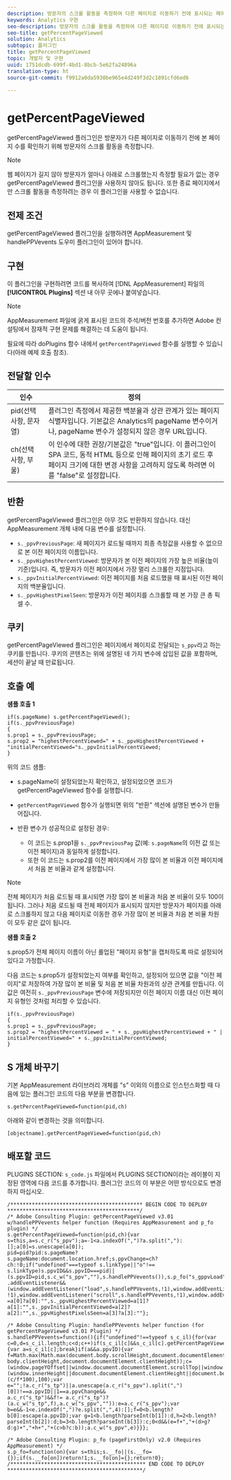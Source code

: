 ```yaml
---
description: 방문자의 스크롤 활동을 측정하여 다른 페이지로 이동하기 전에 표시되는 페이지 양을 확인합니다. 이 플러그인을 사용하면 사용자가 평균적으로 보는 컨텐츠의 양을 결정하고 사용자의 행동을 기반으로 페이지 길이 및 레이아웃을 최적화할 수 있습니다.
keywords: Analytics 구현
seo-description: 방문자의 스크롤 활동을 측정하여 다른 페이지로 이동하기 전에 표시되는 페이지 양을 확인합니다. 이 플러그인을 사용하면 사용자가 평균적으로 보는 컨텐츠의 양을 결정하고 사용자의 행동을 기반으로 페이지 길이 및 레이아웃을 최적화할 수 있습니다.
seo-title: getPercentPageViewed
solution: Analytics
subtopic: 플러그인
title: getPercentPageViewed
topic: 개발자 및 구현
uuid: 1751dcdb-699f-4bd1-8bcb-5e62fa24896a
translation-type: ht
source-git-commit: f9912a0da5930be965e4d249f3d2c1891cfd6ed6

---
```



# getPercentPageViewed

getPercentPageViewed 플러그인은 방문자가 다른 페이지로 이동하기 전에 본 페이지 수를 확인하기 위해 방문자의 스크롤 활동을 측정합니다.

>[!NOTE]
>웹 페이지가 길지 않아 방문자가 얼마나 아래로 스크롤했는지 측정할 필요가 없는 경우 getPercentPageViewed 플러그인을 사용하지 않아도 됩니다. 또한 종료 페이지에서만 스크롤 활동을 측정하려는 경우 이 플러그인을 사용할 수 없습니다.

## 전제 조건

getPercentPageViewed 플러그인을 실행하려면 AppMeasurement 및 handlePPVevents 도우미 플러그인이 있어야 합니다.

## 구현

이 플러그인을 구현하려면 코드를 복사하여 [!DNL AppMeasurement] 파일의 **[!UICONTROL Plugins]** 섹션 내 아무 곳에나 붙여넣습니다.

>[!NOTE]
>AppMeasurement 파일에 굵게 표시된 코드의 주석/버전 번호를 추가하면 Adobe 컨설팅에서 잠재적 구현 문제를 해결하는 데 도움이 됩니다.

필요에 따라 doPlugins 함수 내에서 `getPercentPageViewed` 함수를 실행할 수 있습니다(아래 예제 호출 참조).

## 전달할 인수

| 인수 | 정의 |
|---|---|
| pid(선택 사항, 문자열) | 플러그인 측정에서 제공한 백분율과 상관 관계가 있는 페이지 식별자입니다. 기본값은 Analytics의 pageName 변수이거나, pageName 변수가 설정되지 않은 경우 URL입니다. |
| ch(선택 사항, 부울) | 이 인수에 대한 권장/기본값은 "true"입니다. 이 플러그인이 SPA 코드, 동적 HTML 등으로 인해 페이지의 초기 로드 후 페이지 크기에 대한 변경 사항을 고려하지 않도록 하려면 이를 "false"로 설정합니다. |

## 반환

getPercentPageViewed 플러그인은 아무 것도 반환하지 않습니다. 대신 AppMeasurement 개체 내에 다음 변수를 설정합니다.

* `s._ppvPreviousPage`: 새 페이지가 로드될 때까지 최종 측정값을 사용할 수 없으므로 본 이전 페이지의 이름입니다.
* `s._ppvHighestPercentViewed`: 방문자가 본 이전 페이지의 가장 높은 비율(높이 기준)입니다. 즉, 방문자가 이전 페이지에서 가장 멀리 스크롤한 지점입니다.
* `s._ppvInitialPercentViewed`: 이전 페이지를 처음 로드했을 때 표시된 이전 페이지의 백분율입니다.
* `s._ppvHighestPixelSeen`: 방문자가 이전 페이지를 스크롤할 때 본 가장 큰 총 픽셀 수.

## 쿠키

getPercentPageViewed 플러그인은 페이지에서 페이지로 전달되는 `s_ppv`라고 하는 쿠키를 만듭니다. 쿠키의 콘텐츠는 위에 설명된 네 가지 변수에 삽입된 값을 포함하며, 세션이 끝날 때 만료됩니다.

## 호출 예

**샘플 호출 1**

```
if(s.pageName) s.getPercentPageViewed();
if(s._ppvPreviousPage)
{
s.prop1 = s._ppvPreviousPage;
s.prop2 = "highestPercentViewed=" + s._ppvHighestPercentViewed + "initialPercentViewed="s._ppvInitialPercentViewed;
}  
```

위의 코드 샘플:
* s.pageName이 설정되었는지 확인하고, 설정되었으면 코드가 getPercentPageViewed 함수를 실행합니다.
* `getPercentPageViewed` 함수가 실행되면 위의 "반환" 섹션에 설명된 변수가 만들어집니다.
* 반환 변수가 성공적으로 설정된 경우:

   * 이 코드는 s.prop1을 `s._ppvPreviousPag` 값(예: `s.pageName`의 이전 값 또는 이전 페이지)과 동일하게 설정합니다.
   * 또한 이 코드는 s.prop2를 이전 페이지에서 가장 많이 본 비율과 이전 페이지에서 처음 본 비율과 같게 설정합니다.

>[!NOTE]
>전체 페이지가 처음 로드될 때 표시되면 가장 많이 본 비율과 처음 본 비율이 모두 100이 됩니다. 그러나 처음 로드될 때 전체 페이지가 표시되지 않지만 방문자가 페이지를 아래로 스크롤하지 않고 다음 페이지로 이동한 경우 가장 많이 본 비율과 처음 본 비율 차원이 모두 같은 값이 됩니다.

**샘플 호출 2**

s.prop5가 전체 페이지 이름이 아닌 롤업된 "페이지 유형"을 캡처하도록 따로 설정되어 있다고 가정합니다.

다음 코드는 s.prop5가 설정되었는지 여부를 확인하고, 설정되어 있으면 값을 "이전 페이지"로 저장하여 가장 많이 본 비율 및 처음 본 비율 차원과의 상관 관계를 만듭니다. 이 값은 여전히 `s._ppvPreviousPage` 변수에 저장되지만 이전 페이지 이름 대신 이전 페이지 유형인 것처럼 처리할 수 있습니다.

```
if(s._ppvPreviousPage)
{
s.prop1 = s._ppvPreviousPage;
s.prop2 = "highestPercentViewed = " + s._ppvHighestPercentViewed + " | initialPercentViewed=" + s._ppvInitialPercentViewed;
}  
```

## S 개체 바꾸기

기본 AppMeasurement 라이브러리 개체를 "s" 이외의 이름으로 인스턴스화할 때 다음에 있는 플러그인 코드의 다음 부분을 변경합니다.

`s.getPercentPageViewed=function(pid,ch)`

아래와 같이 변경하는 것을 의미합니다.

`[objectname].getPercentPageViewed=function(pid,ch)`

## 배포할 코드

PLUGINS SECTION: `s_code.js` 파일에서 PLUGINS SECTION이라는 레이블이 지정된 영역에 다음 코드를 추가합니다. 플러그인 코드의 이 부분은 어떤 방식으로도 변경하지 마십시오.

```
/******************************************* BEGIN CODE TO DEPLOY *******************************************/ 
/* Adobe Consulting Plugin: getPercentPageViewed v3.01 w/handlePPVevents helper function (Requires AppMeasurement and p_fo plugin) */
s.getPercentPageViewed=function(pid,ch){var s=this,a=s.c_r("s_ppv");a=-1<a.indexOf(",")?a.split(","):[];a[0]=s.unescape(a[0]); 
pid=pid?pid:s.pageName?s.pageName:document.location.href;s.ppvChange=ch?ch:!0;if("undefined"===typeof s.linkType||"o"!==
s.linkType)s.ppvID&&s.ppvID===pid||(s.ppvID=pid,s.c_w("s_ppv",""),s.handlePPVevents()),s.p_fo("s_gppvLoad")&&window
.addEventListener&&(window.addEventListener("load",s.handlePPVevents,!1),window.addEventListener("click",s.handlePPVevents, !1),window.addEventListener("scroll",s.handlePPVevents,!1),window.addEventListener("resize",s.handlePPVevents,!1)),s._ppvPreviousPage
=a[0]?a[0]:"",s._ppvHighestPercentViewed=a[1]?a[1]:"",s._ppvInitialPercentViewed=a[2]?a[2]:"",s._ppvHighestPixelsSeen=a[3]?a[3]:""}; 

/* Adobe Consulting Plugin: handlePPVevents helper function (for getPercentPageViewed v3.01 Plugin) */ 
s.handlePPVevents=function(){if("undefined"!==typeof s_c_il){for(var c=0,d=s_c_il.length;c<d;c++)if(s_c_il[c]&&s_c_il[c].getPercentPageViewed){var a=s_c_il[c];break}if(a&&a.ppvID){var f=Math.max(Math.max(document.body.scrollHeight,document.documentElement.scrollHeight),Math.max(document.body.offsetHeight,document.documentElement.offsetHeight),Math.max(document.
body.clientHeight,document.documentElement.clientHeight));c=(window.pageYOffset||window.document.documentElement.scrollTop||window.document.body.scrollTop)+(window.innerHeight||document.documentElement.clientHeight||document.body.clientHeight);d=Math.min(Math.round
(c/f*100),100);var e="";!a.c_r("s_tp")||a.unescape(a.c_r("s_ppv").split(",")[0])!==a.ppvID||1==a.ppvChange&&
a.c_r("s_tp")&&f!= a.c_r("s_tp")?(a.c_w("s_tp",f),a.c_w("s_ppv","")):e=a.c_r("s_ppv");var b=e&&-1<e.indexOf(",")?e.split(",",4):[];f=0<b.length?b[0]:escape(a.ppvID);var g=1<b.length?parseInt(b[1]):d,h=2<b.length?parseInt(b[2]):d;b=3<b.length?parseInt(b[3]):c;0<d&&(e=f+","+(d>g?d:g)+","+h+","+(c>b?c:b));a.c_w("s_ppv",e)}}}; 

/* Adobe Consulting Plugin: p_fo (pageFirstOnly) v2.0 (Requires AppMeasurement) */ 
s.p_fo=function(on){var s=this;s.__fo||(s.__fo={});if(s.__fo[on])return!1;s.__fo[on]={};return!0}; 
/******************************************** END CODE TO DEPLOY ********************************************/
```
